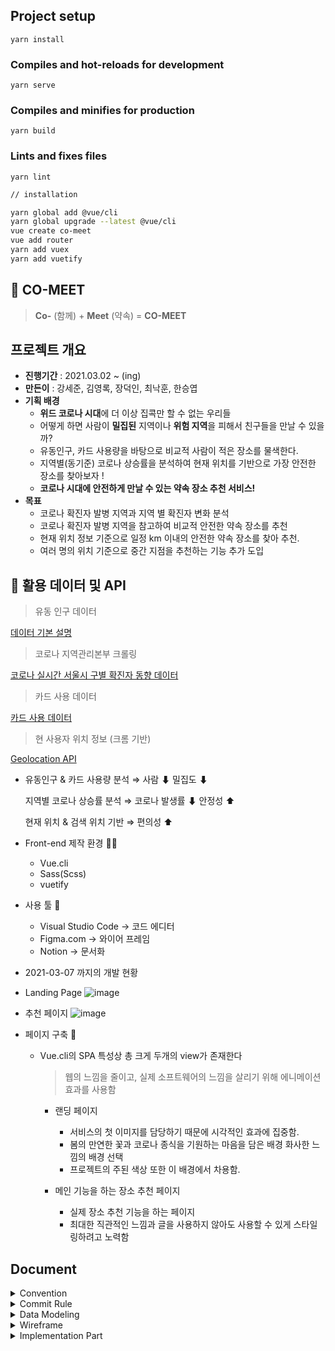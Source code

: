 ## Project setup
```
yarn install
```

### Compiles and hot-reloads for development
```
yarn serve
```

### Compiles and minifies for production
```
yarn build
```

### Lints and fixes files
```
yarn lint
```

```bash
// installation

yarn global add @vue/cli
yarn global upgrade --latest @vue/cli
vue create co-meet
vue add router
yarn add vuex
yarn add vuetify
```

## 🤝 CO-MEET

> **Co-** (함께) + **Meet** (약속) = **CO-MEET**


## 프로젝트 개요

- **진행기간** : 2021.03.02 ~ (ing)
- **만든이** : 강세준, 김영록, 장덕인, 최낙훈, 한승엽
- **기획 배경**
   - **위드 코로나 시대**에 더 이상 집콕만 할 수 없는 우리들
   - 어떻게 하면 사람이 **밀집된** 지역이나 **위험 지역**을 피해서 친구들을 만날 수 있을까?
   - 유동인구, 카드 사용량을 바탕으로 비교적 사람이 적은 장소를 물색한다.
   - 지역별(동기준) 코로나 상승률을 분석하여 현재 위치를 기반으로 가장 안전한 장소를 찾아보자 !
   - **코로나 시대에 안전하게 만날 수 있는 약속 장소 추천 서비스!**
- **목표**
   - 코로나 확진자 발병 지역과 지역 별 확진자 변화 분석
   - 코로나 확진자 발병 지역을 참고하여 비교적 안전한 약속 장소를 추천
   - 현재 위치 정보 기준으로 일정 km 이내의 안전한 약속 장소를 찾아 추천.
   - 여러 명의 위치 기준으로 중간 지점을 추천하는 기능 추가 도입

## 📄 **활용 데이터 및 API**

> 유동 인구 데이터
   
[데이터 기본 설명](https://www.bigdatahub.co.kr/product/view.do?pid=1002348)
      
>  코로나 지역관리본부 크롤링
   
[코로나 실시간 서울시 구별 확진자 동향 데이터](https://www.seoul.go.kr/coronaV/coronaStatus.do)
      
> 카드 사용 데이터
   
[카드 사용 데이터](https://dacon.io/competitions/official/235618/data/)
      
> 현 사용자 위치 정보 (크롬 기반)
   
[Geolocation API](https://www.zerocho.com/category/HTML&DOM/post/59155228a22a5d001827ea5d)

   - 유동인구 & 카드 사용량 분석 ⇒ 사람 ⬇ 밀집도 ⬇
   
     지역별 코로나 상승률 분석 ⇒ 코로나 발생률 ⬇ 안정성 ⬆

     현재 위치 & 검색 위치 기반 ⇒ 편의성 ⬆

- Front-end 제작 환경 👨‍💻

  - Vue.cli
  - Sass(Scss)
  - vuetify

- 사용 툴 🔧

  - Visual Studio Code  -> 코드 에디터
  - Figma.com  -> 와이어 프레임
  - Notion  -> 문서화

- 2021-03-07 까지의 개발 현황

- Landing Page
![image](/uploads/2c4cca8f82c0aa85c3642681a869bc3e/image.png)
- 추천 페이지
![image](/uploads/913fd8f040cefff5869b98b3703815c4/image.png)

- 페이지 구축 🧩
  - Vue.cli의 SPA 특성상 총 크게 두개의 view가 존재한다

    > 웹의 느낌을 줄이고, 실제 소프트웨어의 느낌을 살리기 위해 에니메이션 효과를 사용함

    - 랜딩 페이지

      - 서비스의 첫 이미지를 담당하기 때문에 시각적인 효과에 집중함.
      - 봄의 만연한 꽃과 코로나 종식을 기원하는 마음을 담은 배경 화사한 느낌의 배경 선택
      - 프로젝트의 주된 색상 또한 이 배경에서 차용함.

      

    - 메인 기능을 하는 장소 추천 페이지

      - 실제 장소 추천 기능을 하는 페이지
      - 최대한 직관적인 느낌과 글을 사용하지 않아도 사용할 수 있게 스타일링하려고 노력함

## Document
<details>
    <summary> Convention </summary>
    <ul>
        <a href="Document/Convention/Python_Convention.md"><li> Python_Convention</li></a>
    </ul>
</details>
<details>
    <summary> Commit Rule</summary>
    <ul>
        <a href="Document/Commit Rule/Git Commit Rule.md"><li> Git Commit Rule</li></a>
    </ul>
</details>
<details>
    <summary> Data Modeling</summary>
    <ul>
        <a href="Document/Data Modeling/Data Modeling.md"><li> Data Modeling</li></a>
    </ul>
</details>
<details>
    <summary> Wireframe</summary>
    <ul>
        <a href="Document/Wireframe/Wireframe.md"><li> Wireframe</li></a>
    </ul>
</details>
<details>
    <summary> Implementation Part</summary>
    <ul>
        <a href="Document/Implementation part/Implmt.md"><li> Implementation Part</li></a>
    </ul>
</details>